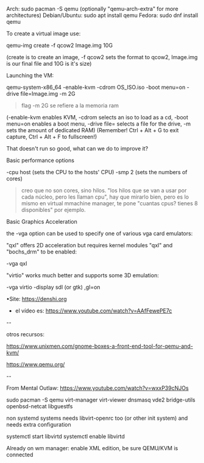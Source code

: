 Arch: sudo pacman -S qemu (optionally "qemu-arch-extra" for more architectures)
Debian/Ubuntu: sudo apt install qemu
Fedora: sudo dnf install qemu

To create a virtual image use:

qemu-img create -f qcow2 Image.img 10G

(create is to create an image, -f qcow2 sets the format to qcow2, Image.img is our final file and 10G is it's size)

Launching the VM:

qemu-system-x86_64 -enable-kvm -cdrom OS_ISO.iso -boot menu=on -drive file=Image.img -m 2G
> flag -m 2G se refiere a la memoria ram

(-enable-kvm enables KVM, -cdrom selects an iso to load as a cd, -boot menu=on enables a boot menu, -drive file= selects a file for the drive, -m sets the amount of dedicated RAM)
(Remember! Ctrl + Alt + G to exit capture, Ctrl + Alt + F to fullscreen!)

That doesn't run so good, what can we do to improve it?

Basic performance options

 -cpu host (sets the CPU to the hosts' CPU)
 -smp 2 (sets the numbers of cores)
 >creo que no son cores, sino hilos. "los hilos que se van a usar por cada núcleo, pero les llaman cpu", hay que mirarlo bien, pero es lo mismo en virtual mmachine manager, te pone "cuantas cpus? tienes 8 disponibles" por ejemplo.

Basic Graphics Acceleration

the -vga option can be used to specify one of various vga card emulators:

"qxl" offers 2D acceleration but requires kernel modules "qxl" and "bochs_drm" to be enabled:

-vga qxl

"virtio" works much better and supports some 3D emulation:

-vga virtio -display sdl (or gtk) ,gl=on

•Site: https://denshi.org

- el vídeo es: https://www.youtube.com/watch?v=AAfFewePE7c

--

otros recursos:

https://www.unixmen.com/gnome-boxes-a-front-end-tool-for-qemu-and-kvm/

https://www.qemu.org/

--

From Mental Outlaw: https://www.youtube.com/watch?v=wxxP39cNJOs

sudo pacman -S qemu virt-manager virt-viewer dnsmasq vde2 bridge-utils openbsd-netcat libguestfs

non systemd systems needs libvirt-openrc too (or other init system) and needs extra configuration

systemctl start libvirtd
systemctl enable libvirtd

Already on wm manager: enable XML edition, be sure QEMU/KVM is connected